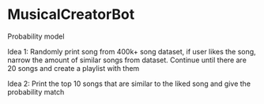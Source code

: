 # MusicalCreatorBot
Probability model

Idea 1: Randomly print song from 400k+ song dataset, if user likes the song, narrow the amount of similar songs from dataset. Continue until there are 20 songs and create a playlist with them

Idea 2: Print the top 10 songs that are similar to the liked song and give the probability match
